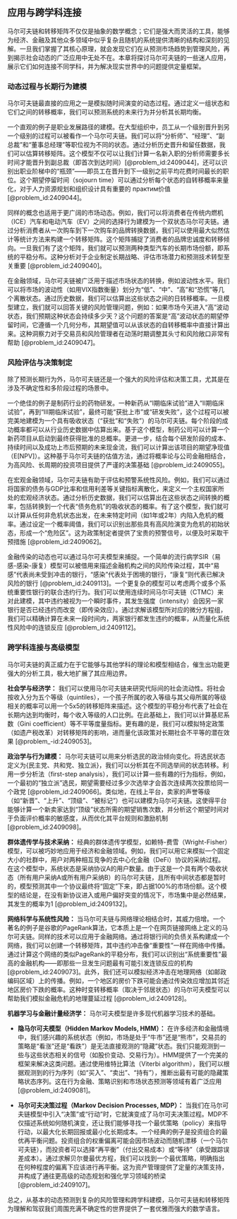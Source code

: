 ## 应用与跨学科连接

马尔可夫链和转移矩阵不仅仅是抽象的数学概念；它们是强大而灵活的工具，能够为经济、金融及其他众多领域中似乎复杂且随机的系统提供清晰的结构和深刻的见解。一旦我们掌握了其核心原理，就会发现它们在从预测市场趋势到管理风险，再到揭示社会动态的广泛应用中无处不在。本章将探讨马尔可夫链的一些迷人应用，展示它们如何连接不同学科，并为解决现实世界中的问题提供定量框架。

### 动态过程与长期行为建模

马尔可夫链最直接的应用之一是模拟随时间演变的动态过程。通过定义一组状态和它们之间的转移概率，我们可以预测系统的未来行为并分析其长期均衡。

一个直观的例子是职业发展路径的建模。在大型组织中，员工从一个级别晋升到另一个级别的过程可以被看作一个马尔可夫链。我们可以将“分析师”、“经理”、“副总裁”和“董事总经理”等职位视为不同的状态。通过分析历史晋升和留任数据，我们可以估算转移矩阵。这个模型不仅可以让我们计算一名新入职的分析师需要多长时间才能晋升到副总裁（即首次到达时间）[@problem_id:2409044]，还可以识别出职业阶梯中的“瓶颈”——即员工在晋升到下一级别之前平均花费时间最长的职位。这个期望停留时间（sojourn time）可以通过分析每个状态的自转移概率来量化，对于人力资源规划和组织设计具有重要的 практим价值 [@problem_id:2409044]。

同样的概念也适用于更广阔的市场动态。例如，我们可以将消费者在传统内燃机（ICE）汽车和电动汽车（EV）之间的选择行为建模为一个双状态马尔可夫链。通过分析消费者从一次购车到下一次购车的品牌转换数据，我们可以使用最大似然估计等统计方法来构建一个转移矩阵。这个矩阵捕捉了消费者的品牌忠诚度和转移倾向。一旦我们有了这个矩阵，我们就可以预测两种类型汽车的长期市场份额，即系统的平稳分布。这种分析对于企业制定长期战略、评估市场潜力和预测技术转型至关重要 [@problem_id:2409040]。

在金融领域，马尔可夫链被广泛用于描述市场状态的转换，例如波动性水平。我们可以将市场的波动性（如用VIX指数衡量）划分为“低”、“中”、“高”和“恐慌”等几个离散状态。通过历史数据，我们可以估算出这些状态之间的日转移概率。一旦模型建立，我们就可以回答关键的风险管理问题，例如：如果市场今天进入“高”波动状态，我们预期这种状态会持续多少天？这个问题的答案是“高”波动状态的期望停留时间，它遵循一个几何分布，其期望值可以从该状态的自转移概率中直接计算出来。这种洞察力对于交易员和风险管理者在动荡时期调整其头寸和风险敞口非常有帮助 [@problem_id:2409047]。

### 风险评估与决策制定

除了预测长期行为外，马尔可夫链还是一个强大的风险评估和决策工具，尤其是在涉及不确定性和多阶段过程的场景中。

一个绝佳的例子是制药行业的药物研发。一种新药从“I期临床试验”进入“II期临床试验”，再到“III期临床试验”，最终可能“获批上市”或“研发失败”，这个过程可以被完美地建模为一个具有吸收状态（“获批”和“失败”）的马尔可夫链。每个阶段的成功概率都可以从行业历史数据中估算出来。基于这个模型，制药公司可以计算一个新药项目从启动到最终获得批准的总概率。更进一步，结合每个研发阶段的成本、持续时间以及成功上市后预期的未来现金流，我们可以计算出该项目的期望净现值（E[NPV]）。这种基于马尔可夫链的估值方法，通过将概率论与公司金融相结合，为高风险、长周期的投资项目提供了严谨的决策基础 [@problem_id:2409055]。

在宏观金融领域，马尔可夫链有助于评估和预警系统性风险。例如，我们可以通过将国家的债务与GDP比率和信用利差等关键指标离散化，来定义一个主权国家所处的宏观经济状态。通过分析历史数据，我们可以估算出在这些状态之间转换的概率，包括转换到一个代表“债务危机”的吸收状态的概率。有了这个模型，我们就可以计算从任何非危机状态出发，在未来特定时间（如1年或2年）内陷入危机的概率。通过设定一个概率阈值，我们可以识别出那些具有高风险演变为危机的初始状态，形成一个“危险区”。这为政策制定者提供了宝贵的预警信号，以便及时采取干预措施 [@problem_id:2409062]。

金融传染的动态也可以通过马尔可夫模型来捕捉。一个简单的流行病学SIR（易感-感染-康复）模型可以被借用来描述金融机构之间的风险传染过程，其中“易感”代表尚未受到冲击的银行，“感染”代表处于困境的银行，“康复”则代表已解决风险的银行 [@problem_id:2409113]。一个更复杂的模型可以考虑两个或多个系统重要性银行的联合违约行为。我们可以使用连续时间马尔可夫链（CTMC）来对此建模，其中违约被视为一个瞬时事件，其发生强度（intensity）会因另一家银行是否已经违约而改变（即传染效应）。通过求解该模型所对应的微分方程组，我们可以精确计算在未来一段时间内，两家银行都发生违约的概率，从而量化系统性风险中的连锁反应 [@problem_id:2409112]。

### 跨学科连接与高级模型

马尔可夫链的真正威力在于它能够与其他学科的理论和模型相结合，催生出功能更强大的分析工具，极大地扩展了其应用边界。

**社会学与经济学：** 我们可以使用马尔可夫链来研究代际间的社会流动性。将社会按收入分为五个等级（quintiles），一个孩子所属的收入等级与其父母所属的等级相关的概率可以用一个5x5的转移矩阵来描述。这个模型的平稳分布代表了社会在长期内达到均衡时，每个收入等级的人口比例。在此基础上，我们可以计算基尼系数（Gini coefficient）等不平等度量指标。更有趣的是，我们可以模拟特定政策（如遗产税改革）对转移矩阵的影响，进而量化该政策对长期社会不平等的潜在效果 [@problem_-id:2409053]。

**政治学与行为建模：** 马尔可夫链可以用来分析选民的政治倾向变化。将选民状态定义为{民主党、共和党、独立派}，我们可以分析其在不同选举间的状态转移。利用一步分析法（first-step analysis），我们可以计算一些有趣的行为指标，例如，一个最初的“独立派”选民，期望需要经过多少次选举才会首次连续两次投票给同一个政党 [@problem_id:2409066]。类似地，在线上平台，卖家的声誉等级（如“新晋”、“上升”、“顶级”、“被标记”）也可以建模为马尔可夫链。这使得平台能够计算一个新卖家达到“顶级”状态所需的期望销售次数，并分析这个期望时间对于负面评价概率的敏感度，从而优化其平台规则和激励机制 [@problem_id:2409098]。

**群体遗传学与技术采纳：** 经典的群体遗传学模型，如赖特-费雪（Wright-Fisher）模型，可以被巧妙地应用于经济和金融领域。例如，我们可以用它来模拟一个固定大小的社群中，用户对两种相互竞争的去中心化金融（DeFi）协议的采纳过程。在这个模型中，系统状态是采纳协议A的用户数量。由于这是一个具有两个吸收状态（所有用户采纳A或所有用户采纳B）的马尔可夫链，且所有中间状态都是暂时的，模型预测其中一个协议最终将“固定”下来，即占据100%的市场份额。这个模型的结论是，在没有新协议进入或用户偏好突变的情况下，市场集中是必然结果，其发生的概率为1 [@problem_id:2409132]。

**网络科学与系统性风险：** 当马尔可夫链与网络理论相结合时，其威力倍增。一个著名的例子是谷歌的PageRank算法，它本质上是一个在网页链接网络上定义的马尔可夫链。同样的技术可以应用于金融网络。通过将银行间的负债关系构建成一个网络，我们可以创建一个转移矩阵，其中违约冲击像“重要性”一样在网络中传播。通过计算这个网络的类似PageRank的平稳分布，我们可以识别出“系统重要性”最高的金融机构——即那些一旦发生问题最有可能引发连锁反应的机构 [@problem_id:2409073]。此外，我们还可以模拟经济冲击在地理网络（如邮政编码区域）上的传播。例如，一个地区的房价下跌可能会通过传染效应增加其邻近地区房价下跌的概率。这种时变转移概率（取决于邻居状态）的马尔可夫模型可以帮助我们模拟金融危机的地理蔓延过程 [@problem_id:2409128]。

**机器学习与金融计量经济学：** 马尔可夫模型是许多现代机器学习技术的基础。
*   **隐马尔可夫模型（Hidden Markov Models, HMM）：** 在许多经济和金融情境中，我们感兴趣的系统状态（例如，市场是处于“牛市”还是“熊市”，交易员的策略是“看涨”还是“看跌”）是无法直接观测的“隐藏”状态。我们只能观测到一些与这些状态相关的信号（如股价变动、交易行为）。HMM提供了一个完美的框架来解决这类问题。通过使用维特比算法（Viterbi algorithm），我们可以根据观测到的行为序列（如“买入”、“卖出”、“持有”），推断出最有可能的隐藏策略状态序列。这在行为金融、策略识别和市场状态预测等领域有着广泛应用 [@problem_id:2409081]。

*   **马尔可夫决策过程（Markov Decision Processes, MDP）：** 当我们在马尔可夫链模型中引入“决策”或“行动”时，它就演变成了马尔可夫决策过程。MDP不仅描述系统如何随机演变，还让我们能够寻找一个最优策略（policy）来指导行动，以最大化长期回报或最小化长期成本。一个经典的例子是投资组合的最优再平衡问题。投资组合的权重偏离可能会因市场波动而随机漂移（一个马尔可夫链），而投资者可以选择“再平衡”（付出交易成本）或“等待”（承受跟踪误差成本）。通过求解贝尔曼最优方程，我们可以找到一个最优策略，明确指出在何种程度的偏离下应该进行再平衡。这为资产管理提供了定量的决策支持，并构成了通往更高级的动态规划和强化学习领域的桥梁 [@problem_id:2409107]。

总之，从基本的动态预测到复杂的风险管理和跨学科建模，马尔可夫链和转移矩阵为理解和驾驭我们周围充满不确定性的世界提供了一套优雅而强大的数学语言。